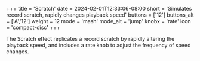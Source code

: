 +++
title = 'Scratch'
date = 2024-02-01T12:33:06-08:00
short = 'Simulates record scratch, rapidly changes playback speed'
buttons = ['12']
buttons_alt = ['A','12']
weight = 12
mode = 'mash'
mode_alt = 'jump'
knobx = 'rate'
icon = 'compact-disc'
+++


The Scratch effect replicates a record scratch by rapidly altering the playback speed, and includes a rate knob to adjust the frequency of speed changes.
